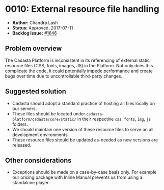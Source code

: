 # 0010: External resource file handling

- **Author:** Chandra Lash
- **Status:** Approved, 2017-07-11
- **Backlog Issue:** [#1646](https://github.com/Cadasta/cadasta-platform/issues/1646)


## Problem overview

The Cadasta Platform is inconsistent in its referencing of external static resource files (CSS, fonts, images, JS) in the Platform. Not only does this complicate the code, it could potentially impede performance and create bugs over time due to uncontrollable third-party changes.


## Suggested solution

- Cadasta should adopt a standard practice of hosting all files locally on our servers.
- These files should be located under `cadasta-platform/cadasta/core/static/` in their respective `css`, `fonts`, `img`, `js` folders.
- We should maintain one version of these resource files to serve on all development environments.
- These resource files should be updated as-needed as new versions are released.


## Other considerations

- Exceptions should be made on a case-by-case basis only. For example our pricing package with Inline Manual prevents us from using a standalone player.
